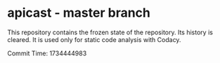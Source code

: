 # apicast - master branch

This repository contains the frozen state of the repository.
Its history is cleared. It is used only for static code
analysis with Codacy.

Commit Time: 1734444983